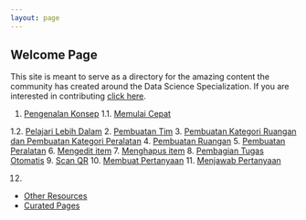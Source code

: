 ```yaml
---
layout: page
---
```


## Welcome Page
This site is meant to serve as a directory for the amazing content the
community has created around the Data Science Specialization. If you are
interested in contributing [click here](https://github.com/DataScienceSpecialization/DataScienceSpecialization.github.io#contributing).

1. [Pengenalan Konsep](/concept/)
1.1. [Memulai Cepat](/start/)
<!-- diisi dengan semua -->
1.2. [Pelajari Lebih Dalam](/advance/)
2. [Pembuatan Tim](/rprog/)
3. [Pembuatan Kategori Ruangan dan Pembuatan Kategori Peralatan](/getclean/) 
4. [Pembuatan Ruangan](/eda/)
5. [Pembuatan Peralatan](/repres/)
6. [Mengedit item](/statinf/)
7. [Menghapus item](/regmod/)
8. [Pembagian Tugas Otomatis](/pml/)
9. [Scan QR](/ddp/)
10. [Membuat Pertanyaan](/capstone/)
11. [Menjawab Pertanyaan](/capstone/)

12. 


- [Other Resources](/other/)
- [Curated Pages](/curated/)
